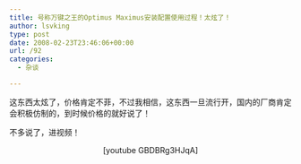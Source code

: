 ```yaml
---
title: 号称万键之王的Optimus Maximus安装配置使用过程！太炫了！
author: lsvking
type: post
date: 2008-02-23T23:46:06+00:00
url: /92
categories:
  - 杂谈

---
```

这东西太炫了，价格肯定不菲，不过我相信，这东西一旦流行开，国内的厂商肯定会积极仿制的，到时候价格的就好说了！

不多说了，进视频！

<p align="center">
  [youtube GBDBRg3HJqA]
</p>